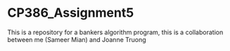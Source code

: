 # CP386_Assignment5
This is a repository for a bankers algorithm program, this is a collaboration between me (Sameer Mian) and Joanne Truong
